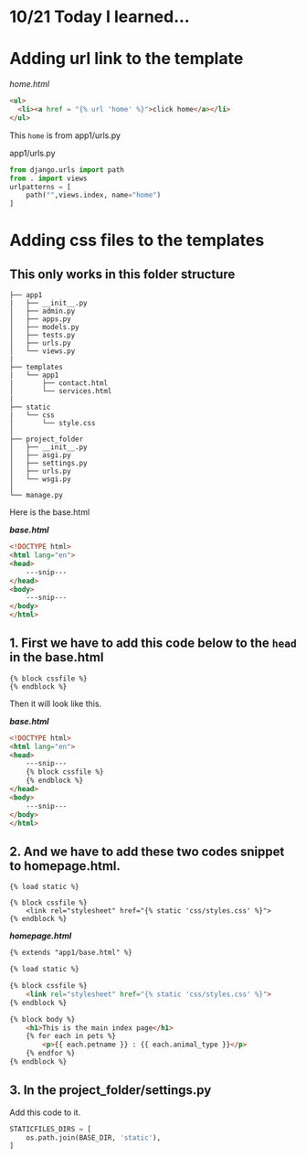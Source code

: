# 10/21 Today I learned...


# Adding url link to the template

<em>home.html</em>
```html
<ul>
  <li><a href = "{% url 'home' %}">click home</a></li>
</ul>
```

This `home` is from app1/urls.py

app1/urls.py

```py
from django.urls import path
from . import views
urlpatterns = [
    path("",views.index, name="home")
]
```

# Adding css files to the templates

## This only works in this folder structure

``` 
├── app1
|   ├── __init__.py
│   ├── admin.py
│   ├── apps.py
│   ├── models.py
│   ├── tests.py
│   ├── urls.py
│   └── views.py
|
├── templates
|   └── app1
|       ├── contact.html   
│       └── services.html
|
├── static
|   └── css
│       └── style.css
│
├── project_folder
│   ├── __init__.py
│   ├── asgi.py
│   ├── settings.py
│   ├── urls.py
│   └── wsgi.py
│
└── manage.py
```

Here is the base.html

<em><strong>base.html</strong></em>

```html
<!DOCTYPE html>
<html lang="en">
<head>
    ---snip---
</head>
<body>
    ---snip---
</body>
</html>
```
## 1. First we have to add this code below to the `head` in the base.html

```
{% block cssfile %}
{% endblock %}
```


Then it will look like this.

<em><strong>base.html</strong></em>
```html
<!DOCTYPE html>
<html lang="en">
<head>
    ---snip---
    {% block cssfile %}
    {% endblock %}
</head>
<body>
    ---snip---
</body>
</html>
```


## 2. And we have to add these two codes snippet to homepage.html.

```
{% load static %}
``` 
```
{% block cssfile %}
    <link rel="stylesheet" href="{% static 'css/styles.css' %}">
{% endblock %}
```

<em><strong>homepage.html</strong></em>
```html
{% extends "app1/base.html" %}

{% load static %}

{% block cssfile %}
    <link rel="stylesheet" href="{% static 'css/styles.css' %}">
{% endblock %}

{% block body %}
    <h1>This is the main index page</h1>
    {% for each in pets %}
        <p>{{ each.petname }} : {{ each.animal_type }}</p>
    {% endfor %}
{% endblock %}
```

## 3. In the project_folder/settings.py

Add this code to it.

```py
STATICFILES_DIRS = [
    os.path.join(BASE_DIR, 'static'),
]
```
